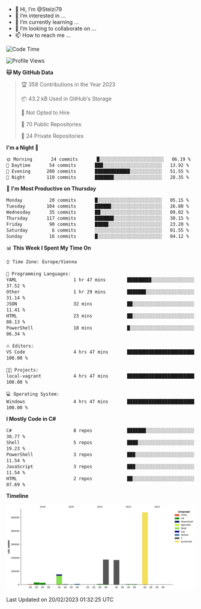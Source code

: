 - 👋 Hi, I’m @Stelzi79
- 👀 I’m interested in ...
- 🌱 I’m currently learning ...
- 💞️ I’m looking to collaborate on ...
- 📫 How to reach me ...

<!--START_SECTION:waka-->
![Code Time](http://img.shields.io/badge/Code%20Time-834%20hrs%207%20mins-blue)

![Profile Views](http://img.shields.io/badge/Profile%20Views-1-blue)

**🐱 My GitHub Data** 

> 🏆 358 Contributions in the Year 2023
 > 
> 📦 43.2 kB Used in GitHub's Storage 
 > 
> 🚫 Not Opted to Hire
 > 
> 📜 70 Public Repositories 
 > 
> 🔑 24 Private Repositories  
 > 
**I'm a Night 🦉** 

```text
🌞 Morning       24 commits       █░░░░░░░░░░░░░░░░░░░░░░░░   06.19 % 
🌆 Daytime       54 commits       ███░░░░░░░░░░░░░░░░░░░░░░   13.92 % 
🌃 Evening      200 commits       █████████████░░░░░░░░░░░░   51.55 % 
🌙 Night        110 commits       ███████░░░░░░░░░░░░░░░░░░   28.35 % 

```
📅 **I'm Most Productive on Thursday** 

```text
Monday          20 commits       █░░░░░░░░░░░░░░░░░░░░░░░░   05.15 % 
Tuesday        104 commits       ██████░░░░░░░░░░░░░░░░░░░   26.80 % 
Wednesday       35 commits       ██░░░░░░░░░░░░░░░░░░░░░░░   09.02 % 
Thursday       117 commits       ███████░░░░░░░░░░░░░░░░░░   30.15 % 
Friday          90 commits       █████░░░░░░░░░░░░░░░░░░░░   23.20 % 
Saturday         6 commits       ░░░░░░░░░░░░░░░░░░░░░░░░░   01.55 % 
Sunday          16 commits       █░░░░░░░░░░░░░░░░░░░░░░░░   04.12 % 

```


📊 **This Week I Spent My Time On** 

```text
⌚︎ Time Zone: Europe/Vienna

💬 Programming Languages: 
YAML                     1 hr 47 mins        █████████░░░░░░░░░░░░░░░░   37.52 % 
Other                    1 hr 29 mins        ███████░░░░░░░░░░░░░░░░░░   31.14 % 
JSON                     32 mins             ██░░░░░░░░░░░░░░░░░░░░░░░   11.41 % 
HTML                     23 mins             ██░░░░░░░░░░░░░░░░░░░░░░░   08.13 % 
PowerShell               18 mins             █░░░░░░░░░░░░░░░░░░░░░░░░   06.34 % 

🔥 Editors: 
VS Code                  4 hrs 47 mins       █████████████████████████   100.00 % 

🐱‍💻 Projects: 
local-vagrant            4 hrs 47 mins       █████████████████████████   100.00 % 

💻 Operating System: 
Windows                  4 hrs 47 mins       █████████████████████████   100.00 % 

```

**I Mostly Code in C#** 

```text
C#                       8 repos             ███████░░░░░░░░░░░░░░░░░░   30.77 % 
Shell                    5 repos             ████░░░░░░░░░░░░░░░░░░░░░   19.23 % 
PowerShell               3 repos             ███░░░░░░░░░░░░░░░░░░░░░░   11.54 % 
JavaScript               3 repos             ███░░░░░░░░░░░░░░░░░░░░░░   11.54 % 
HTML                     2 repos             ██░░░░░░░░░░░░░░░░░░░░░░░   07.69 % 

```


**Timeline**

![Chart not found](https://raw.githubusercontent.com/Stelzi79/Stelzi79/main/charts/bar_graph.png) 


 Last Updated on 20/02/2023 01:32:25 UTC
<!--END_SECTION:waka-->

<!---
Stelzi79/Stelzi79 is a ✨ special ✨ repository because its `README.md` (this file) appears on your GitHub profile.
You can click the Preview link to take a look at your changes.
--->
